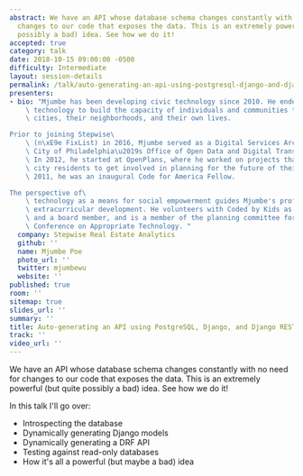 ```yaml
---
abstract: We have an API whose database schema changes constantly with no need for
  changes to our code that exposes the data. This is an extremely powerful (but quite
  possibly a bad) idea. See how we do it!
accepted: true
category: talk
date: 2018-10-15 09:00:00 -0500
difficulty: Intermediate
layout: session-details
permalink: /talk/auto-generating-an-api-using-postgresql-django-and-django-rest-framework/
presenters:
- bio: "Mjumbe has been developing civic technology since 2010. He endeavors to use\
    \ technology to build the capacity of individuals and communities to shape their\
    \ cities, their neighborhoods, and their own lives. 

Prior to joining Stepwise\
    \ (n\xE9e FixList) in 2016, Mjumbe served as a Digital Services Architect at the\
    \ City of Philadelphia\u2019s Office of Open Data and Digital Transformation.\
    \ In 2012, he started at OpenPlans, where he worked on projects that encouraged\
    \ city residents to get involved in planning for the future of their cities. In\
    \ 2011, he was an inaugural Code for America Fellow. 

The perspective of\
    \ technology as a means for social empowerment guides Mjumbe's professional and\
    \ extracurricular development. He volunteers with Coded by Kids as an instructor\
    \ and a board member, and is a member of the planning committee for the International\
    \ Conference on Appropriate Technology. "
  company: Stepwise Real Estate Analytics
  github: ''
  name: Mjumbe Poe
  photo_url: ''
  twitter: mjumbewu
  website: ''
published: true
room: ''
sitemap: true
slides_url: ''
summary: ''
title: Auto-generating an API using PostgreSQL, Django, and Django REST Framework
track: ''
video_url: ''
---
```


We have an API whose database schema changes constantly with no need for changes to our code that exposes the data. This is an extremely powerful (but quite possibly a bad) idea. See how we do it!

In this talk I'll go over:

* Introspecting the database
* Dynamically generating Django models
* Dynamically generating a DRF API
* Testing against read-only databases
* How it's all a powerful (but maybe a bad) idea
